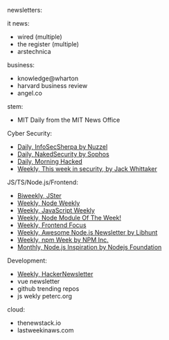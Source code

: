 
newsletters:

it news:
- wired (multiple)
- the register (multiple)
- arstechnica

business:
- knowledge@wharton
- harvard business review
- angel.co

stem:
- MIT Daily from the MIT News Office 

Cyber Security:
- [Daily, InfoSecSherpa by Nuzzel](https://nuzzel.com/InfoSecSherpa)
- [Daily, NakedSecurity by Sophos](https://nakedsecurity.sophos.com/)
- [Daily, Morning Hacked](https://morninghacked.com/)
- [Weekly, This week in security, by Jack Whittaker](http://newsletter.zackwhittaker.com/)

JS/TS/Node.js/Frontend:
- [Biweekly, JSter](http://jster.net/)
- [Weekly, Node Weekly](https://nodeweekly.com/)
- [Weekly, JavaScript Weekly](https://javascriptweekly.com/)
- [Weekly, Node Module Of The Week!](https://nmotw.in/subscribe/)
- [Weekly, Frontend Focus](https://frontendfoc.us/)
- [Weekly, Awesome Node.js Newsletter by Libhunt](https://nodejs.libhunt.com/newsletter)
- [Weekly, npm Week by NPM Inc.](https://www.npmjs.com/npm-weekly)
- [Monthly, Node.js Inspiration by Nodejs Foundation](https://foundation.nodejs.org/newsletter)


Development:
- [Weekly, HackerNewsletter](https://hackernewsletter.com/)
- vue newsletter
- github trending repos
- js wekly peterc.org

cloud:
- thenewstack.io
- lastweekinaws.com
